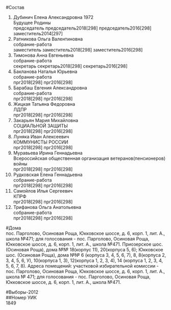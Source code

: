 #Состав  
1. Дубинич Елена Александровна 1972  
    Будущее Родины  
    председатель председатель2018[298] председатель2016[298] заместитель2014[297]  
2. Ратникова Ольга Валентиновна  
    собрание-работа  
    заместитель заместитель2018[298] заместитель2016[298]  
3. Тимонова Анна Евгеньевна  
    собрание-работа  
    секретарь секретарь2018[298] секретарь2016[298]  
4. Бакланова Наталья Юрьевна  
    собрание-работа  
    прг2018[298] прг2016[298]  
5. Барабаш Евгения Александровна  
    собрание-работа  
    прг2018[298] прг2016[298]  
6. Жицкая Татьяна Федоровна  
    ЛДПР  
    прг2018[298] прг2016[298]  
7. Закарьян Мария Михайловна  
    СОЦИАЛЬНОЙ ЗАЩИТЫ  
    прг2018[298] прг2016[298]  
8. Луняка Иван Алексеевич  
    КОММУНИСТЫ РОССИИ  
    прг2018[298] прг2016[298]  
9. Муравьева Ирина Геннадьевна  
    Всероссийская общественная организация ветеранов(пенсионеров) войны  
    прг2018[298] прг2016[298]  
10. Рудковская Елена Геннадьевна  
    собрание-работа  
    прг2018[298] прг2016[298]  
11. Самойлов Илья Сергеевич  
    КПРФ  
    прг2018[298] прг2016[298]  
12. Трифанова Ольга Анатольевна  
    собрание-работа  
    прг2018[298] прг2016[298]  
  
#Дома  
пос. Парголово, Осиновая Роща, Юкковское шоссе, д. 6, корп. 1, лит. А., школа №471; для голосования - пос. Парголово, Осиновая Роща, Юкковское шоссе, д. 6, корп. 1, лит. А., школа №471. Приозерское шос. (Осиновая Роща), дома №№ 18(корпус 11), 20(корпуса 5, 6); Юкковское шос. (Осиновая Роща), дома №№ 6 (корпуса 3, 4, 5, 6, 7), 8, 8(корпуса 2, 3, 4, 5, 6, У), 10(корпуса 1, 3), 12(корпуса 1, 2, 3, 4), 14 (корпуса 1, 2, 3, 4, 5, 6, 7, 8). Адреса помещений: участковой избирательной комиссии - пос. Парголово, Осиновая Роща, Юкковское шоссе, д. 6, корп. 1, лит. А., школа № 471; для голосования - пос. Парголово, Осиновая Роща, Юкковское шоссе, д. 6, корп. 1, лит. А., школа №471.  
  
#Выборы-2012  
##Номер УИК  
1849  
